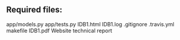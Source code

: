 ## Required files:
app/models.py
app/tests.py
IDB1.html
IDB1.log
.gitignore
.travis.yml
makefile
IDB1.pdf
Website technical report
